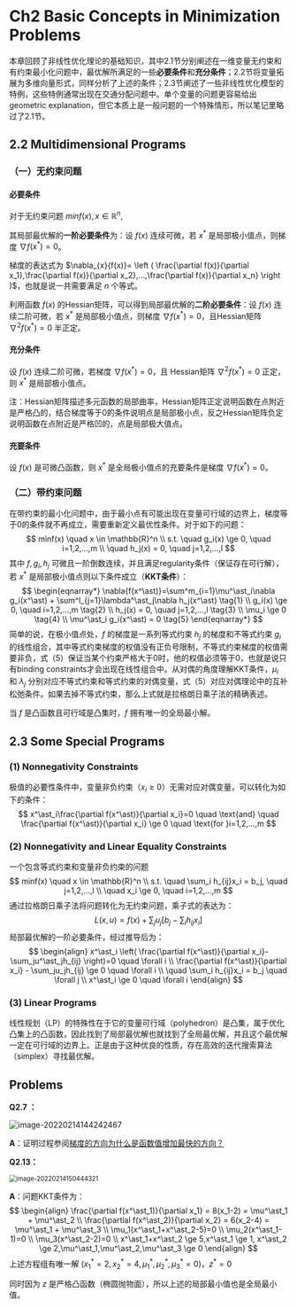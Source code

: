 # Ch2 Basic Concepts in Minimization Problems

本章回顾了非线性优化理论的基础知识，其中2.1节分别阐述在一维变量无约束和有约束最小化问题中，最优解所满足的一些**必要条件**和**充分条件**；2.2节将变量拓展为多维向量形式，同样分析了上述的条件；2.3节阐述了一些非线性优化模型的特例，这些特例通常出现在交通分配问题中。单个变量的问题更容易给出geometric explanation，但它本质上是一般问题的一个特殊情形，所以笔记里略过了2.1节。

## 2.2 Multidimensional Programs

### （一）无约束问题

#### 必要条件

对于无约束问题 $minf(x), x \in \mathbb{R}^n$,

其局部最优解的**一阶必要条件**为：设 $f(x)$ 连续可微，若 $x^\ast$ 是局部极小值点，则梯度 $\nabla{f(x^\ast)}=0$。

梯度的表达式为 $\nabla_{x}{f(x)}= \left ( \frac{\partial f(x)}{\partial x_1},\frac{\partial f(x)}{\partial x_2},...,\frac{\partial f(x)}{\partial x_n}  \right )$，也就是说一共需要满足 $n$ 个等式。

利用函数 $f(x)$ 的Hessian矩阵，可以得到局部最优解的**二阶必要条件**：设 $f(x)$ 连续二阶可微，若 $x^\ast$ 是局部极小值点，则梯度 $\nabla{f(x^\ast)}=0$，且Hessian矩阵 $\nabla^2{f(x^\ast)}=0$ 半正定。

#### 充分条件

设 $f(x)$ 连续二阶可微，若梯度 $\nabla{f(x^\ast)}=0$，且 Hessian矩阵 $\nabla^2{f(x^\ast)}=0$ 正定，则 $x^\ast$ 是局部极小值点。

注：Hessian矩阵描述多元函数的局部曲率，Hessian矩阵正定说明函数在点附近是严格凸的，结合梯度等于0的条件说明点是局部极小点，反之Hessian矩阵负定说明函数在点附近是严格凹的，点是局部极大值点。

#### 充要条件

设 $f(x)$ 是可微凸函数，则 $x^\ast$ 是全局极小值点的充要条件是梯度 $\nabla{f(x^\ast)}=0$。

### （二）带约束问题

在带约束的最小化问题中，由于最小点有可能出现在变量可行域的边界上，梯度等于0的条件就不再成立，需要重新定义最优性条件。对于如下的问题：
$$
minf(x) \quad x \in \mathbb{R}^n
\\
s.t. \quad g_i(x) \ge 0, \quad i=1,2,...,m
\\
\quad h_j(x) = 0, \quad j=1,2,...,l
$$
其中 $f,g_i,h_j$ 可微且一阶倒数连续，并且满足regularity条件（保证存在可行解），若 $x^*$ 是局部极小值点则以下条件成立（**KKT条件**）：
$$
\begin{eqnarray*}
\nabla{f(x^\ast)}=\sum^m_{i=1}\mu^\ast_i\nabla g_i(x^\ast) + \sum^l_{j=1}\lambda^\ast_j\nabla h_j(x^\ast) \tag{1} \\
g_i(x) \ge 0, \quad i=1,2,...,m  \tag{2} \\
h_j(x) = 0, \quad j=1,2,...,l \tag{3} \\
\mu_i \ge 0 \tag{4} \\
\mu^\ast_i g_i(x^\ast) = 0 \tag{5}
\end{eqnarray*}
$$
简单的说，在极小值点处，$f$ 的梯度是一系列等式约束 $h_j$ 的梯度和不等式约束 $g_i$ 的线性组合，其中等式约束梯度的权值没有正负号限制，不等式约束梯度的权值需要非负，式（5）保证当某个约束严格大于0时，他的权值必须等于0，也就是说只有binding constraints才会出现在线性组合中。从对偶的角度理解KKT条件，$\mu_i$ 和 $\lambda_j$ 分别对应不等式约束和等式约束的对偶变量，式（5）对应对偶理论中的互补松弛条件。如果去掉不等式约束，那么上式就是拉格朗日乘子法的精确表述。

当 $f$ 是凸函数且可行域是凸集时，$f$ 拥有唯一的全局最小解。

## 2.3 Some Special Programs

### (1) Nonnegativity Constraints

极值的必要性条件中，变量非负约束（$x_i \ge 0$）无需对应对偶变量，可以转化为如下的条件：
$$
x^\ast_i\frac{\partial f(x^\ast)}{\partial x_i}=0 \quad \text{and} \quad  \frac{\partial f(x^\ast)}{\partial x_i} \ge 0 \quad \text{for }i=1,2,...,m
$$

### (2) Nonnegativity and Linear Equality Constraints

一个包含等式约束和变量非负约束的问题
$$
minf(x) \quad x \in \mathbb{R}^n
\\
s.t. \quad \sum_i h_{ij}x_i = b_j, \quad j=1,2,...,l
\\
\quad x_i \ge 0, \quad i=1,2,...,m
$$
通过拉格朗日乘子法将问题转化为无约束问题，乘子式的表达为：
$$
L(x,u)=f(x)+\sum_ju_j \left [ b_j-\sum_i h_{ij}x_i \right]
$$
局部最优解的一阶必要条件，经过推导后为：
$$
\begin{align}
x^\ast_i \left( \frac{\partial f(x^\ast)}{\partial x_i}-\sum_ju^\ast_jh_{ij} \right)=0 \quad \forall i \\
\frac{\partial f(x^\ast)}{\partial x_i} - \sum_ju_jh_{ij} \ge 0 \quad \forall i \\
\quad \sum_i h_{ij}x_i = b_j \quad \forall j \\
x^\ast_i \ge 0 \quad \forall i
\end{align}
$$

### (3) Linear Programs

线性规划（LP）的特殊性在于它的变量可行域（polyhedron）是凸集，属于优化凸集上的凸函数，因此找到了局部最优解也就找到了全局最优解，并且这个最优解一定在可行域的边界上。正是由于这种优良的性质，存在高效的迭代搜索算法（simplex）寻找最优解。

## Problems

**Q2.7 ：**

![image-20220214144242467](https://picgo-1306169978.cos.ap-nanjing.myqcloud.com/20220214144242.png)

**A**：证明过程参阅[梯度的方向为什么是函数值增加最快的方向？](https://zhuanlan.zhihu.com/p/38525412)

**Q2.13：**

<img src="https://picgo-1306169978.cos.ap-nanjing.myqcloud.com/20220214150444.png" alt="image-20220214150444321" style="zoom:80%;" />

**A**：问题KKT条件为：
$$
\begin{align}
\frac{\partial f(x^\ast_1)}{\partial x_1} = 8(x_1-2) = \mu^\ast_1 + \mu^\ast_2 \\
\frac{\partial f(x^\ast_2)}{\partial x_2} = 6(x_2-4) = \mu^\ast_1 + \mu^\ast_3 \\
\mu_1(x^\ast_1+x^\ast_2-5)=0 \\
\mu_2(x^\ast_1-1)=0 \\
\mu_3(x^\ast_2-2)=0 \\
x^\ast_1+x^\ast_2 \ge 5,x^\ast_1 \ge 1, x^\ast_2 \ge 2,\mu^\ast_1,\mu^\ast_2,\mu^\ast_3 \ge 0
\end{align}
$$
上述方程组有唯一解 $\left( x^\ast_1=2,x^\ast_2=4,\mu^\ast_1,\mu^\ast_2,\mu^\ast_3 = 0 \right)$，$z^\ast=0$

同时因为 $z$ 是严格凸函数（椭圆抛物面），所以上述的局部最小值也是全局最小值。

